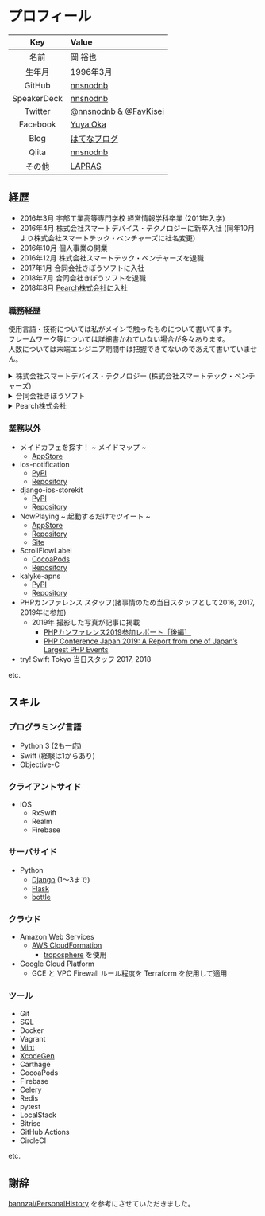 # プロフィール

| Key | Value |
| :-: | :---- |
| 名前 | 岡 裕也 |
| 生年月 | 1996年3月 |
| GitHub | [nnsnodnb](https://github.com/nnsnodnb) |
| SpeakerDeck | [nnsnodnb](https://speakerdeck.com/nnsnodnb) |
| Twitter | [@nnsnodnb](https://twitter.com/nnsnodnb) & [@FavKisei](https://twitter.com/FavKisei) |
| Facebook | [Yuya Oka](https://facebook.com/nnsnodnb) |
| Blog | [はてなブログ](https://nnsnodnb.hatenablog.jp) |
| Qiita | [nnsnodnb](https://qiita.com/nnsnodnb) |
| その他 | [LAPRAS](https://lapras.com/public/YM8RRRI) |

## 経歴

- 2016年3月 宇部工業高等専門学校 経営情報学科卒業 (2011年入学)
- 2016年4月 株式会社スマートデバイス・テクノロジーに新卒入社 (同年10月より株式会社スマートテック・ベンチャーズに社名変更)
- 2016年10月 個人事業の開業
- 2016年12月 株式会社スマートテック・ベンチャーズを退職
- 2017年1月 合同会社きぼうソフトに入社
- 2018年7月 合同会社きぼうソフトを退職
- 2018年8月 [Pearch株式会社](https://pearch.jp/)に入社

### 職務経歴

使用言語・技術については私がメインで触ったものについて書いてます。  
フレームワーク等については詳細書かれていない場合が多々あります。  
人数については末端エンジニア期間中は把握できてないのであえて書いていません。

<details> 
  <summary>株式会社スマートデバイス・テクノロジー (株式会社スマートテック・ベンチャーズ)</summary>

  <div>
    <details>
      <summary>国内向け人材スカウトアプリ新規開発</summary>

#### 開発について

- 2016年5月〜6月
- 使用言語・技術
  - `Xcode`
  - `Objective-C`
  - `CocoaPods`
- エンジニアになって初めての業務経験
- 0から実装を始めて結合テストを iPhone4S 〜 iPhone6s/Plus までの端末で対応

    </details>

    <details>
      <summary>漫画閲覧アプリAのテスト及び簡単な機能実装</summary>

#### 開発について

- 2016年7月〜8月中旬
- 使用言語・技術
  - `Xcode`
  - `Swift`
  - `CocoaPods`
  - `Realm`
- 3ヶ月の研修期間終了後にアサインいただいたプロジェクト
- メインはテスター(自動テストではない)として参加し結合テストの担当をし、必要であれば他のテストメンバーの作業効率化のためにテストデータ作成スクリプトを作成
- Swift の経験が一切なかったので簡単なバグ修正や機能の実装を担当

    </details>

    <details>
      <summary>ECショップアプリの機能改修</summary>

#### 開発について

- 2016年8月中旬〜2016年9月最終週
- 使用言語・技術
  - `Xcode`
  - `Objective-C`
  - `Nifty Cloud Mobile Backend`
- プッシュ通知モバイルバックエンドの切り替えの実装や要望機能の実装
- 直接、アプリの担当者の方との電話やメールでの連絡を取ったりしました

    </details>

    <details>
      <summary>レンタルショップアプリ開発及び保守</summary>

#### 開発について

- 2016年9月最終週〜2016年12月
- 使用言語・技術
  - `Xcode`
  - `Objective-C`
  - `Swift`
  - `CocoaPods`
  - `Python3`
- SES として初めての常駐業務
- iOS アプリエンジニアとしての参加でしたが Python でのサーバサイド開発経験が業務経験レベルではないがあったのでモックサーバのアップデート対応などの実装も行いました(たまに許可をもらって Staging サーバに SSH して Perl スクリプトをちょっと書き換えたりとか)
- レンタル商品の在庫検索機能やクーポンの閲覧・使用機能やお気に入り店舗からのお知らせ閲覧機能の実装やリリース時に発生する複数実機での結合テスト

    </details>
  </div>
</details>

<details>
  <summary>合同会社きぼうソフト</summary>

  <div>
    <details>
      <summary>写真加工アプリの新規開発</summary>

#### 開発について

- 2016年11月〜2017年1月 (11月〜12月は副業として参加)
- 使用言語・技術
  - `Xcode`
  - `Swift`
  - `CocoaPods`
- カメラ撮影機能、撮影した写真へのスタンプやフレームの貼り付け機能、スタンプやフレームの操作による回転や移動機能

    </details>

    <details>
      <summary>社内業務改善アプリ機能追加</summary>

#### 開発について

- 2017年2月初旬
- 使用言語・技術
  - `Xcode`
  - `Objective-C`
  - `CoreData`
  - `CocoaPods`
- 新規開発部分に CoreData を用いたオフライン及びオンラインでの情報閲覧機能を追加
- 新規開発部分の API つなぎ込み

    </details>

    <details>
      <summary>医療系カルテ管理アプリ</summary>

#### 開発について

- 2017年8月〜9月上旬
- 使用言語・技術
  - `Xcode`
  - `Swift`
  - `CocoaPods`
- セキュリティ要件書の翻訳作業や技術の選定

    </details>

    <details>
      <summary>飲食店予約代行サービスアプリ開発及び保守</summary>

#### 開発について

- 2017年2月〜2018年5月
- 使用言語・技術
  - `Xcode`
  - `Objective-C`
  - `Swift`
  - `Python 3`
- アプリのリニューアルや新機能の実装や担当者の方との連携を担当
- 参加してすぐに Python で作られたリコメンドエンジンサーバを保守できる人がいなかったので少しだけ改修を担当
- API 連携が必要なサービスなのでローカルに Ruby on Rails で作られたサーバサイドアプリケーションを立ち上げデバッグ等に使用。( Ruby は全くわかりません)

    </details>

    <details>
      <summary>漫画閲覧アプリBの新規開発及び保守</summary>

#### 開発について

- 2018年6月〜7月
  - 確か6月に入って3週連続髪色が毎週変わってた気がするので確か6月スタート7月末終了
- 使用言語・技術
  - `Xcode`
  - `Objective-C`
  - `Swift`
  - `CoreData`
- バグ修正や新規開発部分の実装や結合テストも担当

    </details>

  </div>
</details>

<details>
  <summary>Pearch株式会社</summary>

  <div>

- 設立したてほやほやのスタートアップで頑張ることにしました
- コーポレートサイトの作成については関与してません

  </div>

  <div>
    <details>
      <summary>Pipe - パイプ</summary>

#### アプリ概要

iOS 端末で撮影したスクリーンショットをアルバムにして共有リンクを知っている友達にだけ Web で共有できるサービス

#### 開発について

- 2018月8月〜11月
- 使用言語・技術
  - `Xcode`
  - `Swift`
  - `Carthage`
  - `CocoaPods`
  - `SwiftLint`
  - `LicensePlist`
  - `Firebase`
  - `PyCharm`
  - `Python 3.7`
  - `Pipenv`
  - `Django 2.1`
  - `djangorestframework`
  - `Celery`
  - `Redis 5.0.0`
  - `MySQL 5.7`
  - `Apple Push Notification Service`
  - `Docker`
  - `Bitrise`
  - `CircleCI`
  - `DeployGate`
- iOS
  - 2人 (自分を含む)
- サーバサイド
  - 1人 (自分)
- インフラ
  - 1人
- Web
  - 1人
- iOS アプリ(9割)及びサーバサイド(全部)の実装を担当
- iOS アプリの自動テストの知見がなかったのであんまり書けなかったがサーバサイドでは200件ほどのテストを書いた
- インフラについては AWS を使用したが知り合いに紹介してもらった当時大学3年生に CloudFormation を使い実装していただいた。
- 同年11月にサービスをクローズ

#### 特に頑張ったこと

- 以前に副業で少しだけ Django を扱ったが今回がほぼ初めての実務でのサーバサイド実装だったのである程度の実装は事前知識でどうにかなっていたが、 `Celery` を使った非同期処理や Django ORM における `.select_related` や `.prefetch_related` についてしっかり認識を作り、さらに Django ORM の知識を増やし、よりよい SQL を書くこと
- コードレビューは今まで大きなものはしたことはなかったが、ここで初めて対応して「どうすれば伝わるか」など言葉の使い方や伝え方、 LGTM の使い方などを改めて学習した。

    </details>

    <details>
      <summary>Pipe(パイプ) - 投稿いらずでつながる </summary>

#### アプリ概要

iOS 端末で撮影したスクリーンショットが既存の SNS のように自らが投稿するのではなくバックグラウンドでアプリが自動的にサーバにアップロードしてアプリ内で友達になっている親友にありのままの自分を表現するサービス

#### 開発について

- 2018年12月〜2019年6月
- 使用言語・技術
  - `Xcode`
  - `Swift`
  - `Carthage`
  - `CocoaPods`
  - `SwiftLint`
  - `LicensePlist`
  - `Realm`
  - `CallKit`
  - `PushKit`
  - `WebRTC`
  - `WebSocket`
  - `PyCharm`
  - `Python 3.7`
  - `Pipenv`
  - `Django 2.2`
  - `djangorestframework`
  - [`channels`](https://github.com/django/channels)
  - `Celery`
  - `Celery Beat`
  - `Flask`
  - `Apple Push Notification Service`
     - `APNS Provider API`
  - `Redis 5.0.0`
  - `MySQL 5.7`
  - `Amazon S3`
  - `Amazon CloudFront`
  - `Docker`
  - `Bitrise`
  - `CircleCI`
  - `DeployGate`
- iOS
  - 3人 (自分を含む)
- サーバサイド
  - 1人 (自分)
- インフラ
  - 1人
- Web
  - 1人
- iOS アプリ(3割)及びサーバサイド(全部)の実装を担当
- フリーランスエンジニアの2人にもお手伝いしていただき、ちょっと楽に開発が行えた。またここで両名との連携も綿密にとった。
- 上の Pipe 同様インフラについては同じ学生の方に卒研が忙しいにも関わらず以前のシステムにちょっと変更を加えたものを図を作ってお願いし実装していただいた。
- iOS アプリのコードを書いた量は少なかったのですがコードレビューは全部していたので、サーバサイドの不安感を少しでも無くすために350件ほどのテストを書いた
- 同年8月にサービスをクローズ
  - 開発自体は6月にストップ→取締役がなにやら話し合っていたので「次どうするか決まるまでは何してても良い」言われたので自分のアプリの改修や OSS のメンテナンスや開発、学習や技術書読書に注ぎ込んだり旅行に行ってリフレッシュをした。(給料をもらいながらニートしてた)
  - サービスクローズ後にブログ記事を公開
      1. [所属の業務で作ったiOSアプリをサービス終了させたのでアプリのメインロジックの解説を書く](https://nnsnodnb.hatenablog.jp/entry/auto-upload-screenshots-with-shutdown-ios-app)
      2. [アプリへの招待リンクをFirebase Dynamic Linksを使って実装した](https://nnsnodnb.hatenablog.jp/entry/implement-invitation-to-app-with-fdl)

#### 特に頑張ったこと

- `PushKit` というものは小耳にしていたがこれを使ってサービスのメインロジックが提供できることをインターネットの海を1日半彷徨ったり似たような機能を提供しているサービスを自分の端末に入れてオフィスの周辺を歩き回るなどの実装ができるかの調査
- `PushKit` を使って自動でスクリーンショットをアップロードするという仕組みを実装したが、 Apple のレビューで `PushKit` を使うなら `CallKit` も使わなきゃいけないよという指摘を受け、初めは `Asterisk` を使って SIP サーバを建てて VoIP 電話環境を実装しようとしたがメンテンスのことを考え、 LINE や Skype 等が何を使っているのだろうと考えたら `WebRTC` のことを思い出したので2週間で1対1の電話機能を実装することができた。
- 実装頑張ったが、今回は外部メンバーが多かったので Slack でコミュニケーションを取ったりできるだけ早く PullRequest をレビューをすることなども頑張った。

    </details>

    <details>
      <summary>Mirare(ミラーレ) - 美容サロンの「リピート率」と「来店頻度」の向上を実現！</summary>

#### 前説

- 受託開発の契約ですが自分が Pipe クローズ時に投稿したブログ記事を読んだ別のスタートアップの代表から Twitter DM をいただいて、所属会社としても次の事業を何にするか考えてる間に受託をやりたいということだったので個人との契約ではなく所属会社との契約として新規開発を請け負いました。 ~~会社メンバーを養うことになりました????~~
- 請負先の代表から元々私個人にお願いするつもりだったのでサービスの名前などを表記してもいいという許可をいただいているので名前を伏せずに使用させていただいています。
- 所属会社と受託契約が終了後も副業としてお手伝いさせていただく予定。

#### アプリについて

[![App Store](https://linkmaker.itunes.apple.com/ja-jp/badge-lrg.svg?releaseDate=2020-01-26&kind=iossoftware&bubble=ios_apps)](https://apps.apple.com/jp/app/mirare-%E3%83%9F%E3%83%A9%E3%83%BC%E3%83%AC/id1491717209?mt=8)

所属会社のサービスではないのでリンクだけ失礼させていただきます。

#### 開発について

- 2019月9月最終週〜6月現在
- 使用言語・技術
  - `Xcode`
  - `Swift`
  - `Carthage`
  - `RxSwift`
  - `SwiftLint`
  - `LicensePlist`
  - `ios-snapshot-test-case`
  - `Firebase`
  - `Mint`
  - `XcodeGen`
  - `PyCharm`
  - `Python 3.8`
  - `poetry`
  - `Django 3.0`
  - `djangorestframework`
  - `Celery`
  - `pytest`
  - `flake`
  - `Redis 5.0.6`
  - `PostgreSQL 11.4`
  - `Docker`
  - `MinIO`
  - `local-kms`
  - `localstack`
  - `AWS`
     - `AWS CloudFormation`
     - `Amazon EC2`
     - `Amazon RDS`
     - `Amazon S3`
     - `Amazon CloudFront`
     - `Amazon ElastiCache`
     - `Amazon CloudWatch`
     - `Amazon ECR`
     - `Amazon Route53`
     - `Amazon SES`
     - `AWS CodePipeline`
     - `AWS CodeDeploy`
     - `AWS KMS`
     - `AWS Lambda`
     - `AWS IAM`
     - `AWS Auto Scaling`
     - `AWS Batch`
     - `AWS WAF`
     - `AWS Certificate Manager`
     - `Elastic Load Balancing`
  - `Bitrise`
  - `CircleCI`
  - `GitHub Actions`
- iOS
  - 2人 (自分を含む。現在は自分1人)
- サーバサイド
  - 1人 (自分)
  - v1.0.0 リリース後に大学生がインターンとして参加して2人になったが実務が初めてなので軽い作業だけをしてもらって勉強してもらっている状態。
- インフラ
  - 1人 (自分)
- Web
  - 1人
- iOSDC Japan 2019 にて [uber/ios-snapshot-test-case](https://github.com/uber/ios-snapshot-test-case) という XCTest のフレームワークを知ったので iOS に実装して `iPhoneSE 1st Gen` `iPhone8` `iPhone8 Plus` `iPhone 11` `iPhone 11 Pro` `iPhone 11 Pro Max` のスナップショットテストを全画面と可能な限りの `UITableViewCell` や `UICollectionViewCell` に反映。また API レスポンスのデータを正しく `Decodable` で反映できるかのテストやユーティリティ関数・メソッドについてもできる限りテストコードを作成
- 今まで `CocoaMVC` で実装をしてきたが `MVVM + Router` のアーキテクチャで実装をしている
- サーバサイドは `pytest` を使ったテストコードの実装を行い現在600件程度のテストコードが存在

#### 特に頑張ったこと

- 結構長い間ブランク期間があったのでその間に学習した `pytest` や iOS のアーキテクチャについて書きながら更に学習していった。
- 両社ともに金銭的にちょっとキツイ状態だったので多くの人にお手伝いをしてもらうのは難しく、前回よりもメンバーは少なかったが、スピード感を大切に身体を壊さないように iOS サーバサイド インフラ、自動化システムの構築をした。

    </details>
  </div>
</details>

### 業務以外

- メイドカフェを探す！ ~ メイドマップ ~
  - [AppStore](https://appsto.re/jp/wMZZib.i)
- ios-notification
  - [PyPI](https://pypi.org/project/ios-notification/)
  - [Repository](https://github.com/nnsnodnb/django-ios-notifications)
- django-ios-storekit
  - [PyPI](https://pypi.org/project/django-ios-storekit/)
  - [Repository](https://github.com/nnsnodnb/django-ios-storekit)
- NowPlaying ~ 起動するだけでツイート ~
  - [AppStore](https://apple.co/2HtzbzC)
  - [Repository](https://github.com/nnsnodnb/nowplaying-ios)
  - [Site](https://nnsnodnb.github.io/nowplaying-ios)
- ScrollFlowLabel
  - [CocoaPods](https://cocoapods.org/pods/ScrollFlowLabel)
  - [Repository](https://github.com/nnsnodnb/ScrollFlowLabel)
- kalyke-apns
  - [PyPI](https://pypi.org/project/kalyke-apns/)
  - [Repository](https://github.com/nnsnodnb/kalyke)
- PHPカンファレンス スタッフ(諸事情のため当日スタッフとして2016, 2017, 2019年に参加)
  - 2019年 撮影した写真が記事に掲載
     - [PHPカンファレンス2019参加レポート［後編］](https://gihyo.jp/news/report/01/phpcon2019/0003)
     - [PHP Conference Japan 2019: A Report from one of Japan’s Largest PHP Events](https://workinjapan.today/hightech/php-conference-japan/)
- try! Swift Tokyo 当日スタッフ 2017, 2018

etc.

## スキル

### プログラミング言語

- Python 3 (2も一応)
- Swift (経験は1からあり)
- Objective-C

### クライアントサイド

- iOS
  - RxSwift
  - Realm
  - Firebase

### サーバサイド

- Python
  - [Django](https://www.djangoproject.com/) (1〜3まで)
  - [Flask](https://palletsprojects.com/p/flask/)
  - [bottle](http://bottlepy.org/docs/dev/)

### クラウド

- Amazon Web Services
  - [AWS CloudFormation](https://aws.amazon.com/jp/cloudformation/)
     - [troposphere](https://github.com/cloudtools/troposphere) を使用
- Google Cloud Platform
  - GCE と VPC Firewall ルール程度を Terraform を使用して適用

### ツール

- Git
- SQL
- Docker
- Vagrant
- [Mint](https://github.com/yonaskolb/Mint)
- [XcodeGen](https://github.com/yonaskolb/XcodeGen)
- Carthage
- CocoaPods
- Firebase
- Celery
- Redis
- pytest
- LocalStack
- Bitrise
- GitHub Actions
- CircleCI

etc.

## 謝辞

[bannzai/PersonalHistory](https://github.com/bannzai/PersonalHistory) を参考にさせていただきました。